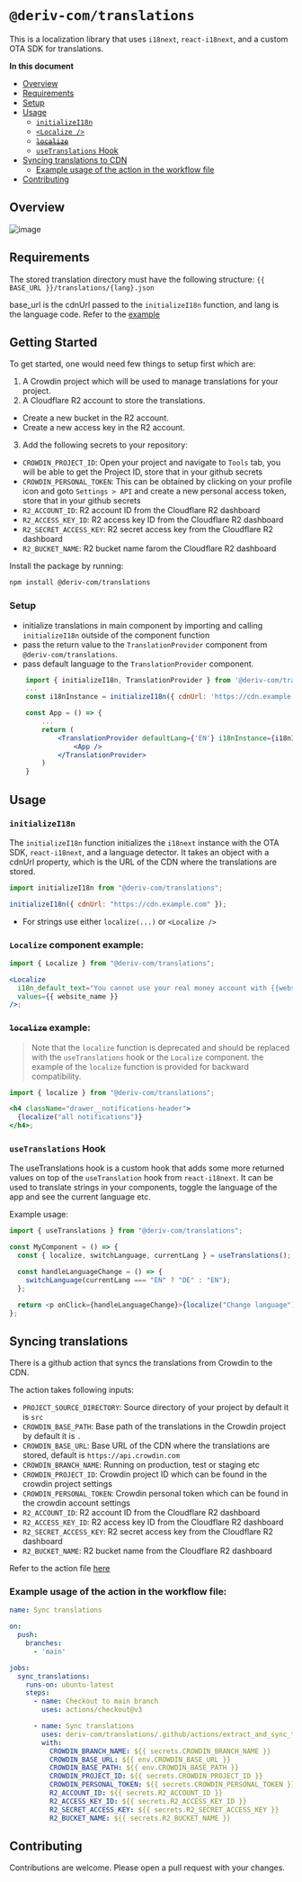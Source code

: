 # `@deriv-com/translations`

This is a localization library that uses `i18next`, `react-i18next`, and a custom OTA SDK for translations.

**In this document**

- [Overview](#overview)
- [Requirements](#requirements)
- [Setup](#setup)
- [Usage](#usage)
    - [`initializeI18n`](#initializei18n)
    - [`<Localize />`](#localize-component-example)
    - [~~`localize`~~](#localize-example)
    - [`useTranslations` Hook](#usetranslations-hook)
- [Syncing translations to CDN](#syncing-translations)
    - [Example usage of the action in the workflow file](#example-usage-of-the-action-in-the-workflow-file)
- [Contributing](#contributing)

## Overview

![image](https://github.com/amir-deriv/translations/assets/129206554/e303f0cb-e15f-41e9-92ad-f930e43c484b)


## Requirements

The stored translation directory must have the following structure:
`{{ BASE_URL }}/translations/{lang}.json`

base_url is the cdnUrl passed to the `initializeI18n` function, and lang is the language code. Refer to the [example](#initializei18n)

## Getting Started

To get started, one would need few things to setup first which are:
1. A Crowdin project which will be used to manage translations for your project.
2. A Cloudflare R2 account to store the translations.
  - Create a new bucket in the R2 account.
  - Create a new access key in the R2 account.
3. Add the following secrets to your repository:
  - `CROWDIN_PROJECT_ID`: Open your project and navigate to `Tools` tab, you will be able to get the Project ID, store that in your github secrets
  - `CROWDIN_PERSONAL_TOKEN`: This can be obtained by clicking on your profile icon and goto `Settings > API` and create a new personal access token, store that in your github secrets
  - `R2_ACCOUNT_ID`: R2 account ID from the Cloudflare R2 dashboard
  - `R2_ACCESS_KEY_ID`: R2 access key ID from the Cloudflare R2 dashboard
  - `R2_SECRET_ACCESS_KEY`: R2 secret access key from the Cloudflare R2 dashboard
  - `R2_BUCKET_NAME`: R2 bucket name farom the Cloudflare R2 dashboard

Install the package by running:

```bash
npm install @deriv-com/translations
```

### Setup

- initialize translations in main component by importing and calling `initializeI18n` outside of the component function
- pass the return value to the `TranslationProvider` component from `@deriv-com/translations`.
- pass default language to the `TranslationProvider` component.

```jsx
    import { initializeI18n, TranslationProvider } from '@deriv-com/translations';
    ...
    const i18nInstance = initializeI18n({ cdnUrl: 'https://cdn.example.com' })

    const App = () => {
        ...
        return (
            <TranslationProvider defaultLang={'EN'} i18nInstance={i18nInstance}>
                <App />
            </TranslationProvider>
        )
    }

```

## Usage

### `initializeI18n`

The `initializeI18n` function initializes the `i18next` instance with the OTA SDK, `react-i18next`, and a language detector. It takes an object with a cdnUrl property, which is the URL of the CDN where the translations are stored.

```javascript
import initializeI18n from "@deriv-com/translations";

initializeI18n({ cdnUrl: "https://cdn.example.com" });
```

- For strings use either `localize(...)` or `<Localize />`

### `Localize` component example:

```jsx
import { Localize } from "@deriv-com/translations";

<Localize
  i18n_default_text="You cannot use your real money account with {{website_name}} at this time."
  values={{ website_name }}
/>;
```

### ~~`localize`~~ example:

> Note that the `localize` function is deprecated and should be replaced with the `useTranslations` hook or the `Localize` component. the example of the `localize` function is provided for backward compatibility.

```jsx
import { localize } from "@deriv-com/translations";

<h4 className="drawer__notifications-header">
  {localize("all notifications")}
</h4>;
```

### `useTranslations` Hook

The useTranslations hook is a custom hook that adds some more returned values on top of the `useTranslation` hook from `react-i18next`. It can be used to translate strings in your components, toggle the language of the app and see the current language etc.

Example usage:

```javascript
import { useTranslations } from "@deriv-com/translations";

const MyComponent = () => {
  const { localize, switchLanguage, currentLang } = useTranslations();

  const handleLanguageChange = () => {
    switchLanguage(currentLang === "EN" ? "DE" : "EN");
  };

  return <p onClick={handleLanguageChange}>{localize("Change language")}</p>;
};
```

## Syncing translations

There is a github action that syncs the translations from Crowdin to the CDN.

The action takes following inputs:

- `PROJECT_SOURCE_DIRECTORY`: Source directory of your project by default it is `src`
- `CROWDIN_BASE_PATH`: Base path of the translations in the Crowdin project by default it is `.`
- `CROWDIN_BASE_URL`: Base URL of the CDN where the translations are stored, default is `https://api.crowdin.com`
- `CROWDIN_BRANCH_NAME`: Running on production, test or staging etc
- `CROWDIN_PROJECT_ID`: Crowdin project ID which can be found in the crowdin project settings
- `CROWDIN_PERSONAL_TOKEN`: Crowdin personal token which can be found in the crowdin account settings
- `R2_ACCOUNT_ID`: R2 account ID from the Cloudflare R2 dashboard
- `R2_ACCESS_KEY_ID`: R2 access key ID from the Cloudflare R2 dashboard
- `R2_SECRET_ACCESS_KEY`: R2 secret access key from the Cloudflare R2 dashboard
- `R2_BUCKET_NAME`: R2 bucket name from the Cloudflare R2 dashboard

Refer to the action file [here](https://github.com/deriv-com/translations/blob/main/.github/actions/extract_and_sync_translations/action.yml)

### Example usage of the action in the workflow file:

```yaml
name: Sync translations

on:
  push:
    branches:
      - 'main'

jobs:
  sync_translations:
    runs-on: ubuntu-latest
    steps:
      - name: Checkout to main branch
        uses: actions/checkout@v3

      - name: Sync translations
        uses: deriv-com/translations/.github/actions/extract_and_sync_translations@main
        with:
          CROWDIN_BRANCH_NAME: ${{ secrets.CROWDIN_BRANCH_NAME }}
          CROWDIN_BASE_URL: ${{ env.CROWDIN_BASE_URL }}
          CROWDIN_BASE_PATH: ${{ env.CROWDIN_BASE_PATH }}
          CROWDIN_PROJECT_ID: ${{ secrets.CROWDIN_PROJECT_ID }}
          CROWDIN_PERSONAL_TOKEN: ${{ secrets.CROWDIN_PERSONAL_TOKEN }}
          R2_ACCOUNT_ID: ${{ secrets.R2_ACCOUNT_ID }}
          R2_ACCESS_KEY_ID: ${{ secrets.R2_ACCESS_KEY_ID }}
          R2_SECRET_ACCESS_KEY: ${{ secrets.R2_SECRET_ACCESS_KEY }}
          R2_BUCKET_NAME: ${{ secrets.R2_BUCKET_NAME }}
```

## Contributing

Contributions are welcome. Please open a pull request with your changes.
